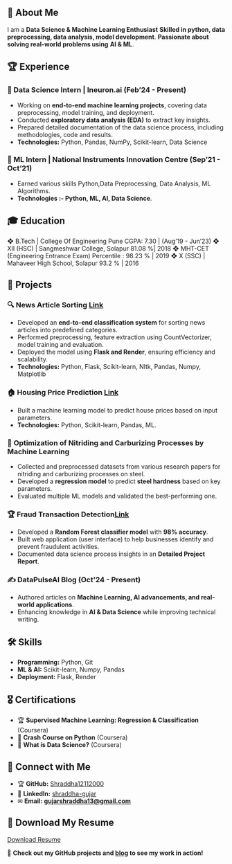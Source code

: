 ## 🚀 About Me  
I am a **Data Science & Machine Learning Enthusiast** 
**Skilled in python, data preprocessing, data analysis, model development**. 
**Passionate about solving real-world problems using** **AI & ML**.

## 🏆 Experience  
### 🔹 Data Science Intern | Ineuron.ai (Feb’24 - Present)  
- Working on **end-to-end machine learning projects**, covering data preprocessing, model training, and deployment.  
- Conducted **exploratory data analysis (EDA)** to extract key insights.  
- Prepared detailed documentation of the data science process, including methodologies, code and results.  
- **Technologies:** Python, Pandas, NumPy, Scikit-learn, Data Science  

### 🔹 ML Intern | National Instruments Innovation Centre (Sep’21 - Oct’21)  
- Earned various skills Python,Data Preprocessing, Data Analysis, ML Algorithms. 
- **Technologies :- Python, ML, AI, Data Science**.  

## 🎓 Education  
❖ B.Tech | College Of Engineering Pune CGPA: 7.30 | (Aug’19 - Jun’23)
❖ XII (HSC) | Sangmeshwar College, Solapur 81.08 %| 2018
❖ MHT-CET (Engineering Entrance Exam) Percentile : 98.23 % | 2019
❖ X (SSC) | Mahaveer High School, Solapur 93.2 % | 2016

## 🔬 Projects  
### 🔍 **News Article Sorting** [Link](https://github.com/Shraddha12112000/News-Article-Sorting/tree/master)
- Developed an **end-to-end classification system** for sorting news articles into predefined categories.  
- Performed preprocessing, feature extraction using CountVectorizer, model training and evaluation.
- Deployed the model using **Flask and Render**, ensuring efficiency and scalability.  
- **Technologies:** Python, Flask, Scikit-learn, Nltk, Pandas, Numpy, Matplotlib

### 🏠 **Housing Price Prediction** [Link](https://github.com/Shraddha12112000/Housing-Price-Prediction-Regression)
- Built a machine learning model to predict house prices based on input parameters.  
- **Technologies:** Python, Scikit-learn, Pandas, ML. 

### 🔬 **Optimization of Nitriding and Carburizing Processes by Machine Learning**  
- Collected and preprocessed datasets  from various research papers for nitriding and carburizing processes on steel.  
- Developed a **regression model** to predict **steel hardness** based on key parameters.  
- Evaluated multiple ML models and validated the best-performing one.  

### 🏆 **Fraud Transaction Detection**[Link](https://github.com/Shraddha12112000/FraudTransactionDetection)
- Developed a **Random Forest classifier model** with **98% accuracy**.
- Built web application (user interface) to help businesses identify and prevent fraudulent activities. 
- Documented data science process insights in an **Detailed Project Report**.


### ✍ **DataPulseAI Blog (Oct’24 - Present)** 
- Authored articles on **Machine Learning, AI advancements, and real-world applications**.  
- Enhancing knowledge in **AI & Data Science** while improving technical writing.  

## 🛠 Skills  
- **Programming:** Python, Git  
- **ML & AI:** Scikit-learn, Numpy, Pandas  
- **Deployment:** Flask, Render  

## 🎖 Certifications  
- 🏆 **Supervised Machine Learning: Regression & Classification** (Coursera)  
- 📜 **Crash Course on Python** (Coursera)  
- 📜 **What is Data Science?** (Coursera)  

## 🔗 Connect with Me  
- 🏆 **GitHub:** [Shraddha12112000](https://github.com/Shraddha12112000)  
- 💼 **LinkedIn:** [shraddha-gujar](https://www.linkedin.com/in/shraddha-gujar-b91005216/)  
- ✉ **Email:** **gujarshraddha13@gmail.com**

## 📄 Download My Resume  
  [Download Resume](https://drive.google.com/file/d/10N8hTZZoONfAvh-pD8YyT-fcNR0GaCmq/view?usp=sharing)

🚀 **Check out my GitHub projects and [blog](https://datapulseai.wordpress.com/) to see my work in action!**



